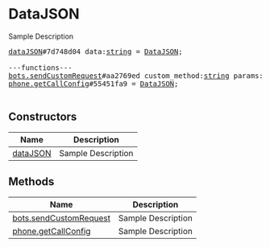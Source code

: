 # DataJSON

Sample Description

<pre>
<a href="../constructor/dataJSON">dataJSON</a>#7d748d04 data:<a href="../type/string.md">string</a> = <a href="../type/DataJSON.md">DataJSON</a>;

---functions---
<a href="../method/bots.sendCustomRequest">bots.sendCustomRequest</a>#aa2769ed custom_method:<a href="../type/string.md">string</a> params:<a href="../type/DataJSON.md">DataJSON</a> = <a href="../type/DataJSON.md">DataJSON</a>;
<a href="../method/phone.getCallConfig">phone.getCallConfig</a>#55451fa9 = <a href="../type/DataJSON.md">DataJSON</a>;

</pre>

## Constructors

| Name | Description |
|------|-------------|
| [dataJSON](../constructor/dataJSON.md) | Sample Description |

## Methods

| Name | Description |
|------|-------------|
| [bots.sendCustomRequest](../method/bots.sendCustomRequest.md) | Sample Description |
| [phone.getCallConfig](../method/phone.getCallConfig.md) | Sample Description |
